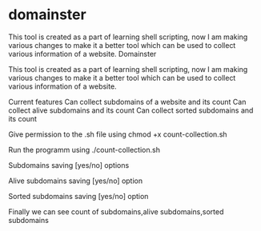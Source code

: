 # domainster
This tool is created as a part of learning shell scripting, now I am making various changes to make it a better tool which can be used to collect various information of a website.
Domainster

This tool is created as a part of learning shell scripting, now I am making various changes to make it a better tool which can be used to collect various information of a website.


Current features
Can collect subdomains of a website and its count
Can collect alive subdomains and its count
Can collect sorted subdomains and its count


Give permission to the .sh file using chmod +x count-collection.sh




Run the programm using ./count-collection.sh


Subdomains saving [yes/no] options 



Alive subdomains saving [yes/no] option


Sorted subdomains saving [yes/no] option

Finally we can see count of subdomains,alive subdomains,sorted subdomains

